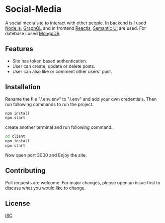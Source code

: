 
# Social-Media
A social media site to interact with other people. In backend is I used [Node.js](https://nodejs.org/en/), [GraphQL](https://graphql.org/) and in frontend [Reactjs](https://reactjs.org/), [Semantic UI](https://react.semantic-ui.com/) are used. For datebase i used [MongoDB](https://www.mongodb.com/).

## Features
- Site has token based authentication.
- User can create, update or delete posts.
- User can also like or comment other users' post.

## Installation
Rename the file "/.env.env" to "/.env" and add your own credentials.
Then run following commands to run the project.

```bash
npm install
npm start
```
create another terminal and run following command.

```bash
cd client
npm install
npm start
```
Now open port 3000 and Enjoy the site.

## Contributing
Pull requests are welcome. For major changes, please open an issue first to discuss what you would like to change.

## License
[ISC](https://choosealicense.com/licenses/isc/)
